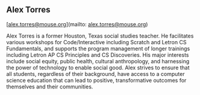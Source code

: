 ## Alex Torres

[alex.torres@mouse.org](mailto: alex.torres@mouse.org)

Alex Torres is a former Houston, Texas social studies teacher. He facilitates various workshops for Code/Interactive including Scratch and Letron CS Fundamentals, and supports the program management of longer trainings including Letron AP CS Principles and CS Discoveries. His major interests include social equity, public health, cultural anthropology, and harnessing the power of technology to enable social good. Alex strives to ensure that all students, regardless of their background, have access to a computer science education that can lead to positive, transformative outcomes for themselves and their communities.
